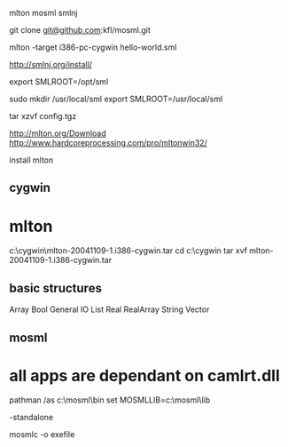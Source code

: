 mlton
mosml
smlnj

git clone git@github.com:kfl/mosml.git

mlton -target i386-pc-cygwin hello-world.sml

http://smlnj.org/install/

export SMLROOT=/opt/sml

sudo mkdir /usr/local/sml
export SMLROOT=/usr/local/sml

tar xzvf config.tgz

http://mlton.org/Download
http://www.hardcoreprocessing.com/pro/mltonwin32/

install mlton

cygwin
------
# mlton
c:\cygwin\mlton-20041109-1.i386-cygwin.tar
cd c:\cygwin
tar xvf mlton-20041109-1.i386-cygwin.tar

basic structures
----------------
Array
Bool
General
IO
List
Real
RealArray
String
Vector

mosml
-----
# all apps are dependant on camlrt.dll
pathman /as c:\mosml\bin
set MOSMLLIB=c:\mosml\lib

-standalone

mosmlc <src> -o exefile
